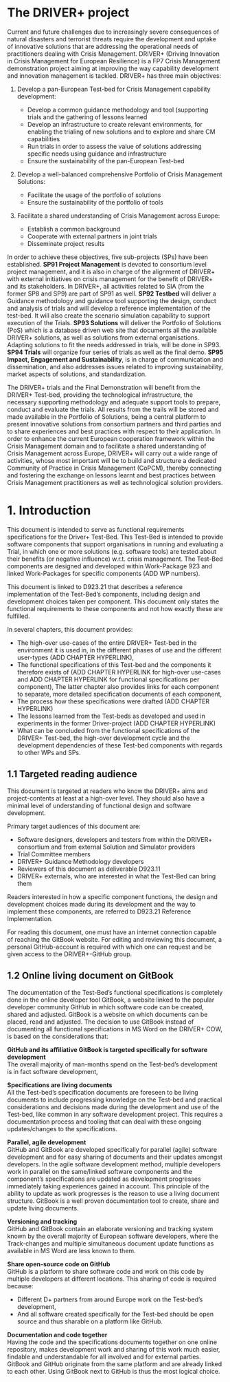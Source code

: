 # The DRIVER+ project

Current and future challenges due to increasingly severe consequences of natural disasters and terrorist threats require the development and uptake of innovative solutions that are addressing the operational needs of practitioners dealing with Crisis Management. DRIVER+ \(Driving Innovation in Crisis Management for European Resilience\) is a FP7 Crisis Management demonstration project aiming at improving the way capability development and innovation management is tackled. DRIVER+ has three main objectives:

1. Develop a pan-European Test-bed for Crisis Management capability development:

   * Develop a common guidance methodology and tool \(supporting trials and the gathering of lessons learned
   * Develop an infrastructure to create relevant environments, for enabling the trialing of new solutions and to explore and share CM capabilities
   * Run trials in order to assess the value of solutions addressing specific needs using guidance and infrastructure
   * Ensure the sustainability of the pan-European Test-bed

2. Develop a well-balanced comprehensive Portfolio of Crisis Management Solutions:

   * Facilitate the usage of the portfolio of solutions
   * Ensure the sustainability of the portfolio of tools

3. Facilitate a shared understanding of Crisis Management across Europe:

   * Establish a common background
   * Cooperate with external partners in joint trials
   * Disseminate project results

In order to achieve these objectives, five sub-projects \(SPs\) have been established. **SP91 Project Management** is devoted to consortium level project management, and it is also in charge of the alignment of DRIVER+ with external initiatives on crisis management for the benefit of DRIVER+ and its stakeholders. In DRIVER+, all activities related to SIA \(from the former SP8 and SP9\) are part of SP91 as well. **SP92 Testbed** will deliver a Guidance methodology and guidance tool supporting the design, conduct and analysis of trials and will develop a reference implementation of the test-bed. It will also create the scenario simulation capability to support execution of the Trials. **SP93 Solutions** will deliver the Portfolio of Solutions \(PoS\) which is a database driven web site that documents all the available DRIVER+ solutions, as well as solutions from external organisations. Adapting solutions to fit the needs addressed in trials, will be done in SP93. **SP94 Trials** will organize four series of trials as well as the final demo. **SP95 Impact, Engagement and Sustainability**, is in charge of communication and dissemination, and also addresses issues related to improving sustainability, market aspects of solutions, and standardization.

The DRIVER+ trials and the Final Demonstration will benefit from the DRIVER+ Test-bed, providing the technological infrastructure, the necessary supporting methodology and adequate support tools to prepare, conduct and evaluate the trials. All results from the trails will be stored and made available in the Portfolio of Solutions, being a central platform to present innovative solutions from consortium partners and third parties and to share experiences and best practices with respect to their application. In order to enhance the current European cooperation framework within the Crisis Management domain and to facilitate a shared understanding of Crisis Management across Europe, DRIVER+ will carry out a wide range of activities, whose most important will be to build and structure a dedicated Community of Practice in Crisis Management \(CoPCM\), thereby connecting and fostering the exchange on lessons learnt and best practices between Crisis Management practitioners as well as technological solution providers.

# 1.   Introduction

This document is intended to serve as functional requirements specifications for the Driver+ Test-Bed. This Test-Bed is intended to provide software components that support organisations in running and evaluating a Trial, in which one or more solutions \(e.g. software tools\) are tested about their benefits \(or negative influence\) w.r.t. crisis management. The Test-Bed components are designed and developed within Work-Package 923 and linked Work-Packages for specific components \(ADD WP numbers\).   

This document is linked to D923.21 that describes a reference implementation of the Test-Bed’s components, including design and development choices taken per component. This document only states the functional requirements to these components and not how exactly these are fulfilled. 

In several chapters, this document provides:

* The high-over use-cases of the entire DRIVER+ Test-bed in the environment it is used in, in the different phases of use and the different user-types \(ADD CHAPTER HYPERLINK\),
* The functional specifications of this Test-bed and the components it therefore exists of \(ADD CHAPTER HYPERLINK for high-over use-cases and ADD CHAPTER HYPERLINK for functional specifications per component\), The latter chapter also provides links for each component to separate, more detailed specification documents of each component,
* The process how these specifications were drafted \(ADD CHAPTER HYPERLINK\)
* The lessons learned from the Test-beds as developed and used in experiments in the former Driver-project \(ADD CHAPTER HYPERLINK\)
* What can be concluded from the functional specifications of the DRIVER+ Test-bed, the high-over development cycle and the development dependencies of these Test-bed components with regards to other WPs and SPs.

## 1.1   Targeted reading audience

This document is targeted at readers who know the DRIVER+ aims and project-contents at least at a high-over level. They should also have a minimal level of understanding of functional design and software development.

Primary target audiences of this document are:

* Software designers, developers and testers from within the DRIVER+ consortium and from external Solution and Simulator providers
* Trial Committee members
* DRIVER+ Guidance Methodology developers
* Reviewers of this document as deliverable D923.11
* DRIVER+ externals, who are interested in what the Test-Bed can bring them

Readers interested in how a specific component functions, the design and development choices made during its development and the way to implement these components, are referred to D923.21 Reference Implementation. 

For reading this document, one must have an internet connection capable of reaching the GitBook website. For editing and reviewing this document, a personal GitHub-account is required with which one can request and be given access to the DRIVER+-GitHub group.

## 1.2   Online living document on GitBook

The documentation of the Test-Bed’s functional specifications is completely done in the online developer tool GitBook, a website linked to the popular developer community GitHub in which software code can be created, shared and adjusted. GitBook is a website on which documents can be placed, read and adjusted. The decision to use GitBook instead of documenting all functional specifications in MS Word on the DRIVER+ COW, is based on the considerations that:

**GitHub and its affiliative GitBook is targeted specifically for software development**  
The overall majority of man-months spend on the Test-bed’s development is in fact software development,

**Specifications are living documents**  
All the Test-bed’s specification documents are foreseen to be living documents to include progressing knowledge on the Test-bed and practical considerations and decisions made during the development and use of the Test-bed, like common in any software development project. This requires a documentation process and tooling that can deal with these ongoing updates/changes to the specifications.

**Parallel, agile development**  
GitHub and GitBook are developed specifically for parallel \(agile\) software development and for easy sharing of documents and their updates amongst developers. In the agile software development method, multiple developers work in parallel on the same/linked software components and the component’s specifications are updated as development progresses immediately taking experiences gained in account. This principle of the ability to update as work progresses is the reason to use a living document structure. GitBook is a well proven documentation tool to create, share and update living documents.

**Versioning and tracking**  
GitHub and GitBook contain an elaborate versioning and tracking system known by the overall majority of European software developers, where the Track-changes and multiple simultaneous document update functions as available in MS Word are less known to them.

**Share open-source code on GitHub**  
GitHub is a platform to share software code and work on this code by multiple developers at different locations. This sharing of code is required because:

* Different D+ partners from around Europe work on the Test-bed’s development,
* And all software created specifically for the Test-bed should be open source and thus sharable on a platform like GitHub.

**Documentation and code together**  
Having the code and the specifications documents together on one online repository, makes development work and sharing of this work much easier, findable and understandable for all involved and for external parties. GitBook and GitHub originate from the same platform and are already linked to each other. Using GitBook next to GitHub is thus the most logical choice.

